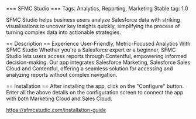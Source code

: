 === SFMC Studio === Tags: Analytics, Reporting, Marketing Stable tag: 1.0

SFMC Studio helps business users analyze Salesforce data with striking visualisations to uncover key insights quickly, simplifying the process of turning complex data into actionable strategies.

== Description == Experience User-Friendly, Metric-Focused Analytics With SFMC Studio Whether you\'re a Salesforce expert or a beginner, SFMC Studio lets users access reports through Contentful, empowering informed decision-making. Our app integrates Salesforce Marketing, Salesforce Sales Cloud and Contentful, offering a seamless solution for accessing and analyzing reports without complex navigation.

== Installation == After installing the app, click on the \"Configure\" button. Enter all the above details on the configuration screen to connect the app with both Marketing Cloud and Sales Cloud.

https://sfmcstudio.com/installation-guide